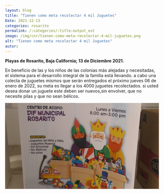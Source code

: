 ```yaml
---
layout: blog
title: "Tienen como meta recolectar 4 mil Juguetes"
Date: 2021-12-13
categories: rosarito
permalink: /:categories/:title:output_ext
image: /img/cnr/tienen-como-meta-recolectar-4-mil-juguetes.png
alt: "Tienen como meta recolectar 4 mil Juguetes"
autor:
---
```


**Playas de Rosarito, Baja California; 13 de Diciembre 2021.** 

En beneficio de las y los niños de las colonias más alejadas y necesitadas, el sistema para el desarrollo integral de la familia está llevando.
 a cabo una colecta de juguetes mismos que serán entregados el próximo jueves 06 de enero de 2022, su meta es llegar a los 4000 juguetes recolectados.
si usted desea donar un juguete este deben ser nuevos,sin envolver, que no necesite pilas y que no sean bélicos. 


<div id="carouselExampleSlidesOnly" class="carousel slide" data-ride="carousel">
  <div class="carousel-inner">
    <div class="carousel-item active">
       <img class="d-block w-100" src="/img/cnr/tienen-como-meta-recolectar-4-mil-juguetes.png" loading="lazy"  alt="Tienen como meta recolectar 4 mil Juguetes">
    </div>
  </div>
</div>